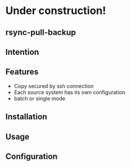 # Under construction!

## rsync-pull-backup

## Intention 



## Features
* Copy secured by ssh connection
* Each source system has its own configuration
* batch or single mode

## Installation


## Usage

## Configuration




